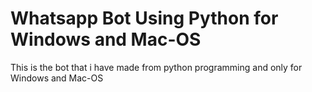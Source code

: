 # Whatsapp Bot Using Python for Windows and Mac-OS
 This is the bot that i have made from python programming and only for Windows and Mac-OS
